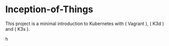 # Inception-of-Things
This project is a minimal introduction to Kubernetes with ( Vagrant ), ( K3d ) and ( K3s ).


h